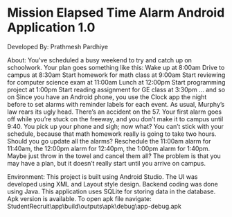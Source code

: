 # Mission Elapsed Time Alarm Android Application 1.0




Developed By: Prathmesh Pardhiye

About:
You’ve scheduled a busy weekend to try and catch up on schoolwork. 
Your plan goes something like this: 
Wake up at 8:00am Drive to campus at 8:30am 
Start homework for math class at 9:00am 
Start reviewing for computer science exam at 11:00am 
Lunch at 12:00pm 
Start programming project at 1:00pm 
Start reading assignment for GE class at 3:30pm … and so on 
Since you have an Android phone, you use the Clock app the night before to set alarms with reminder labels for each event. 
As usual, Murphy’s law rears its ugly head. 
There’s an accident on the 57. 
Your first alarm goes off while you’re stuck on the freeway, and you don’t make it to campus until 9:40. 
You pick up your phone and sigh; now what? You can’t stick with your schedule, because that math homework really is going to take two hours.
Should you go update all the alarms? 
Reschedule the 11:00am alarm for 11:40am, the 12:00pm alarm for 12:40pm, the 1:00pm alarm for 1:40pm. 
Maybe just throw in the towel and cancel them all? 
The problem is that you may have a plan, but it doesn’t really start until you arrive on campus. 


Environment:  This project is built using Android Studio. The UI was developed using XML and Layout style design. Backend coding was done using Java. This application uses SQLite for storing data in the database. Apk version is available.
To open apk file navigate:
StudentRecruit\app\build\outputs\apk\debug\app-debug.apk
